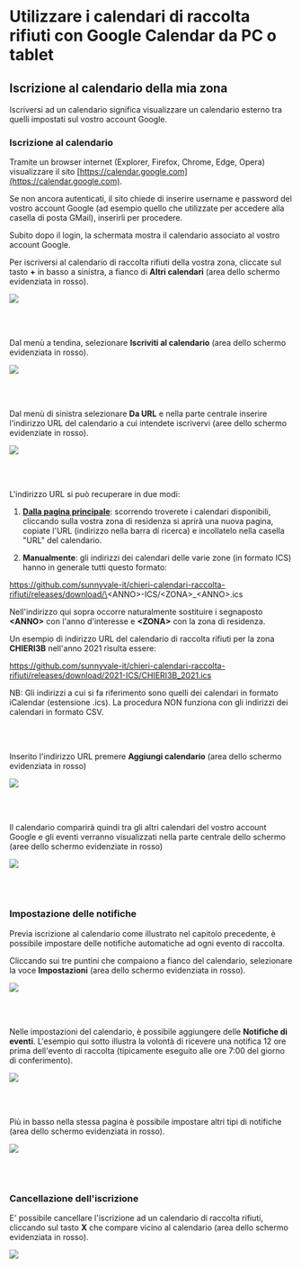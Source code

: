 # Utilizzare i calendari di raccolta rifiuti con Google Calendar da PC o tablet

## Iscrizione al calendario della mia zona

Iscriversi ad un calendario significa visualizzare un calendario esterno tra quelli impostati sul vostro account Google.

### Iscrizione al calendario

Tramite un browser internet (Explorer, Firefox, Chrome, Edge, Opera) visualizzare il sito [https://calendar.google.com](https://calendar.google.com).

Se non ancora autenticati, il sito chiede di inserire username e password del vostro account Google (ad esempio quello che utilizzate per accedere alla casella di posta GMail), inserirli per procedere.

Subito dopo il login, la schermata mostra il calendario associato al vostro account Google.

Per iscriversi al calendario di raccolta rifiuti della vostra zona, cliccate sul tasto **+** in basso a sinistra, a fianco di **Altri calendari** (area dello schermo evidenziata in rosso).

<kbd>
  <img src="img/0.png">
</kbd>

<br/><br/>

Dal menù a tendina, selezionare **Iscriviti al calendario** (area dello schermo evidenziata in rosso).

<kbd>
  <img src="img/1.png">
</kbd>

<br/><br/>

Dal menù di sinistra selezionare **Da URL** e nella parte centrale inserire l'indirizzo URL del calendario a cui intendete iscrivervi (aree dello schermo evidenziate in rosso).

<kbd>
  <img src="img/2.png">
</kbd>

<br/><br/>

L'indirizzo URL si può recuperare in due modi: 

1. [**Dalla pagina principale**](https://github.com/sunnyvale-it/chieri-calendari-raccolta-rifiuti): scorrendo troverete i calendari disponibili, cliccando sulla vostra zona di residenza si aprirà una nuova pagina, copiate l'URL (indirizzo nella barra di ricerca) e incollatelo nella casella "URL" del calendario.

2. **Manualmente**: gli indirizzi dei calendari delle varie zone (in formato ICS) hanno in generale tutti questo formato:

https://github.com/sunnyvale-it/chieri-calendari-raccolta-rifiuti/releases/download/\<ANNO\>-ICS/\<ZONA\>_\<ANNO\>.ics

Nell'indirizzo qui sopra occorre naturalmente sostituire i segnaposto **\<ANNO\>** con l'anno d'interesse e **\<ZONA\>** con la zona di residenza.

Un esempio di indirizzo URL del calendario di raccolta rifiuti per la zona **CHIERI3B** nell'anno 2021 risulta essere:

https://github.com/sunnyvale-it/chieri-calendari-raccolta-rifiuti/releases/download/2021-ICS/CHIERI3B_2021.ics

NB: Gli indirizzi a cui si fa riferimento sono quelli dei calendari in formato iCalendar (estensione .ics). La procedura NON funziona con gli indirizzi dei calendari in formato CSV.

<br/><br/>

Inserito l'indirizzo URL premere **Aggiungi calendario** (area dello schermo evidenziata in rosso)

<kbd>
  <img src="img/3.png">
</kbd>

<br/><br/>

Il calendario comparirà quindi tra gli altri calendari del vostro account Google e gli eventi verranno visualizzati nella parte centrale dello schermo (aree dello schermo evidenziate in rosso)

<kbd>
  <img src="img/4.png">
</kbd>

<br/><br/>

### Impostazione delle notifiche

Previa iscrizione al calendario come illustrato nel capitolo precedente, è possibile impostare delle notifiche automatiche ad ogni evento di raccolta.

Cliccando sui tre puntini che compaiono a fianco del calendario, selezionare la voce **Impostazioni** (area dello schermo evidenziata in rosso).

<kbd>
  <img src="img/5.png">
</kbd>

<br/><br/>

Nelle impostazioni del calendario, è possibile aggiungere delle **Notifiche di eventi**. L'esempio qui sotto illustra la volontà di ricevere una notifica 12 ore prima dell'evento di raccolta (tipicamente eseguito alle ore 7:00 del giorno di conferimento).

<kbd>
  <img src="img/6.png">
</kbd>

<br/><br/>

Più in basso nella stessa pagina è possibile impostare altri tipi di notifiche (area dello schermo evidenziata in rosso).

<kbd>
  <img src="img/7.png">
</kbd>

<br/><br/>

### Cancellazione dell'iscrizione

E' possibile cancellare l'iscrizione ad un calendario di raccolta rifiuti, cliccando sul tasto **X** che compare vicino al calendario (area dello schermo evidenziata in rosso).

<kbd>
  <img src="img/8.png">
</kbd>

<br/><br/>